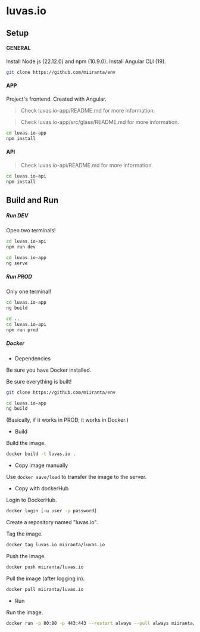 # luvas.io

## Setup

#### GENERAL

Install Node.js (22.12.0) and npm (10.9.0).
Install Angular CLI (19).

```bash
git clone https://github.com/miiranta/env
```

#### APP

Project's frontend. Created with Angular.

> Check luvas.io-app/README.md for more information.

> Check luvas.io-app/src/glass/README.md for more information.

```bash
cd luvas.io-app
npm install
```

#### API

> Check luvas.io-api/README.md for more information.

```bash
cd luvas.io-api
npm install
```

## Build and Run

##### Run DEV

Open two terminals!

```bash
cd luvas.io-api
npm run dev
```

```bash
cd luvas.io-app
ng serve
```

##### Run PROD

Only one terminal!

```bash
cd luvas.io-app
ng build

cd ..
cd luvas.io-api
npm run prod
```

##### Docker

- Dependencies

Be sure you have Docker installed.

Be sure everything is built!
```bash
git clone https://github.com/miiranta/env

cd luvas.io-app
ng build
```
(Basically, if it works in PROD, it works in Docker.)

- Build

Build the image.
```bash
docker build -t luvas.io .
```

- Copy image manually

Use ```docker save/load``` to transfer the image to the server.

- Copy with dockerHub

Login to DockerHub.
```bash
docker login [-u user -p password]
```

Create a repository named "luvas.io".

Tag the image.
```bash
docker tag luvas.io miiranta/luvas.io
```

Push the image.
```bash
docker push miiranta/luvas.io
```

Pull the image (after logging in).
```bash
docker pull miiranta/luvas.io
```

- Run

Run the image.
```bash
docker run -p 80:80 -p 443:443 --restart always --pull always miiranta/luvas.io
```

